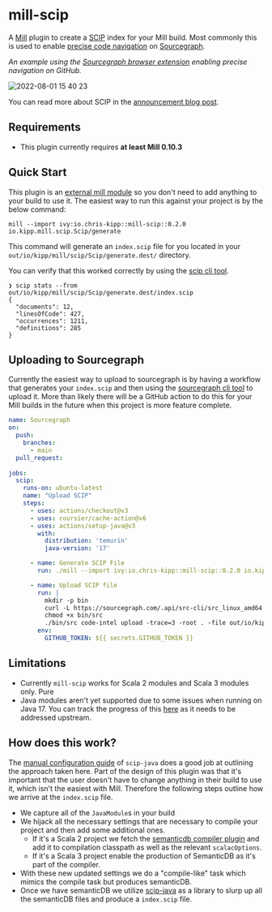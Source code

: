 # mill-scip

A [Mill](https://com-lihaoyi.github.io/mill/mill/Intro_to_Mill.html) plugin to
create a [SCIP](https://github.com/sourcegraph/scip/blob/main/scip.proto) index
for your Mill build. Most commonly this is used to enable [precise code
navigation](https://docs.sourcegraph.com/code_intelligence/explanations/precise_code_intelligence)
on [Sourcegraph](https://sourcegraph.com/).

_An example using the [Sourcegraph browser
extension](https://docs.sourcegraph.com/integration/browser_extension) enabling
precise navigation on GitHub._

![2022-08-01 15 40 23](https://user-images.githubusercontent.com/13974112/182163135-57e504b2-7b29-42d6-8588-3da6b71b8bba.gif)

You can read more about SCIP in the [announcement blog
post](https://about.sourcegraph.com/blog/announcing-scip).

## Requirements

- This plugin currently requires **at least Mill 0.10.3**

## Quick Start

This plugin is an [external mill
module](https://com-lihaoyi.github.io/mill/mill/Modules.html#_external_modules)
so you don't need to add anything to your build to use it. The easiest way to
run this against your project is by the below command:

```
mill --import ivy:io.chris-kipp::mill-scip::0.2.0 io.kipp.mill.scip.Scip/generate
```

This command will generate an `index.scip` file for you located in your
`out/io/kipp/mill/scip/Scip/generate.dest/` directory.

You can verify that this worked correctly by using the [scip cli
tool](https://github.com/sourcegraph/scip).

```
❯ scip stats --from out/io/kipp/mill/scip/Scip/generate.dest/index.scip
{
  "documents": 12,
  "linesOfCode": 427,
  "occurrences": 1211,
  "definitions": 285
}
```

## Uploading to Sourcegraph

Currently the easiest way to upload to sourcegraph is by having a workflow that
generates your `index.scip` and then using the [sourcegraph cli
tool](https://docs.sourcegraph.com/cli) to upload it. More than likely there
will be a GitHub action to do this for your Mill builds in the future when this
project is more feature complete.

```yml
name: Sourcegraph
on:
  push:
    branches:
      - main
  pull_request:
  
jobs:
  scip:
    runs-on: ubuntu-latest
    name: "Upload SCIP"
    steps:
      - uses: actions/checkout@v3
      - uses: coursier/cache-action@v6
      - uses: actions/setup-java@v3
        with:
          distribution: 'temurin'
          java-version: '17'

      - name: Generate SCIP File
        run: ./mill --import ivy:io.chris-kipp::mill-scip::0.2.0 io.kipp.mill.scip.Scip/generate

      - name: Upload SCIP file
        run: |
          mkdir -p bin
          curl -L https://sourcegraph.com/.api/src-cli/src_linux_amd64 -o bin/src
          chmod +x bin/src
          ./bin/src code-intel upload -trace=3 -root . -file out/io/kipp/mill/scip/Scip/generate.dest/index.scip -github-token $GITHUB_TOKEN
        env:
          GITHUB_TOKEN: ${{ secrets.GITHUB_TOKEN }}
```

## Limitations

- Currently `mill-scip` works for Scala 2 modules and Scala 3 modules only. Pure
- Java modules aren't yet supported due to some issues when running on Java 17. You
    can track the progress of this
    [here](https://github.com/com-lihaoyi/mill/issues/1983) as it needs to be
    addressed upstream.

## How does this work?

The [manual configuration
guide](https://sourcegraph.github.io/scip-java/docs/manual-configuration.html)
of `scip-java` does a good job at outlining the approach taken here. Part of the
design of this plugin was that it's important that the user doesn't have to
change anything in their build to use it, which isn't the easiest with Mill.
Therefore the following steps outline how we arrive at the `index.scip` file.

- We capture all of the `JavaModule`s in your build
- We hijack all the necessary settings that are necessary to compile your
    project and then add some additional ones.
    - If it's a Scala 2 project we fetch the [semanticdb compiler
        plugin](https://scalameta.org/docs/semanticdb/guide.html#scalac-compiler-plugin)
        and add it to compilation classpath as well as the relevant
        `scalacOptions`.
    - If it's a Scala 3 project enable the production of SemanticDB as it's part
        of the compiler.
- With these new updated settings we do a "compile-like" task which mimics the
    compile task but produces semanticDB.
- Once we have semanticDB we utilize
  [scip-java](https://sourcegraph.github.io/scip-java/) as a library to slurp up
  all the semanticDB files and produce a `index.scip` file.
